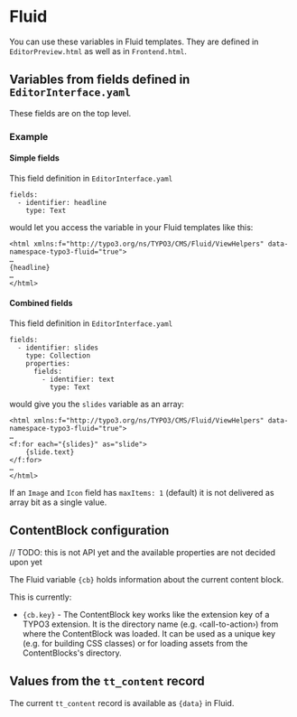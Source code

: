 # Fluid

You can use these variables in Fluid templates. They are defined in `EditorPreview.html` as well as in `Frontend.html`.

## Variables from fields defined in `EditorInterface.yaml`

These fields are on the top level. 

### Example

#### Simple fields

This field definition in `EditorInterface.yaml`

    fields:
      - identifier: headline
        type: Text

would let you access the variable in your Fluid templates like this:

    <html xmlns:f="http://typo3.org/ns/TYPO3/CMS/Fluid/ViewHelpers" data-namespace-typo3-fluid="true">
    …
    {headline}
    …
    </html>

#### Combined fields

This field definition in `EditorInterface.yaml`

    fields:
      - identifier: slides
        type: Collection
        properties:
          fields:
            - identifier: text
              type: Text

would give you the `slides` variable as an array:

    <html xmlns:f="http://typo3.org/ns/TYPO3/CMS/Fluid/ViewHelpers" data-namespace-typo3-fluid="true">
    …
    <f:for each="{slides}" as="slide">
        {slide.text}
    </f:for>
    …
    </html>

If an `Image` and `Icon` field has `maxItems: 1` (default) it is not delivered as array bit as a single value.

## ContentBlock configuration

// TODO: this is not API yet and the available properties are not decided upon yet

The Fluid variable `{cb}` holds information about the current content block.

This is currently:
* `{cb.key}` - The ContentBlock key works like the extension key of a TYPO3 extension. It is the directory name (e.g. ‹call-to-action›) from where the ContentBlock was loaded. It can be used as a unique key (e.g. for building CSS classes) or for loading assets from the ContentBlocks's directory.

## Values from the `tt_content` record

The current `tt_content` record is available as `{data}` in Fluid.
